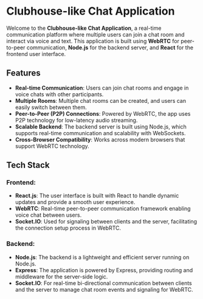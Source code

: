 # Clubhouse-like Chat Application

Welcome to the **Clubhouse-like Chat Application**, a real-time communication platform where multiple users can join a chat room and interact via voice and text. This application is built using **WebRTC** for peer-to-peer communication, **Node.js** for the backend server, and **React** for the frontend user interface.

## Features

- **Real-time Communication**: Users can join chat rooms and engage in voice chats with other participants.
- **Multiple Rooms**: Multiple chat rooms can be created, and users can easily switch between them.
- **Peer-to-Peer (P2P) Connections**: Powered by WebRTC, the app uses P2P technology for low-latency audio streaming.
- **Scalable Backend**: The backend server is built using Node.js, which supports real-time communication and scalability with WebSockets.
- **Cross-Browser Compatibility**: Works across modern browsers that support WebRTC technology.

## Tech Stack

### Frontend:
- **React.js**: The user interface is built with React to handle dynamic updates and provide a smooth user experience.
- **WebRTC**: Real-time peer-to-peer communication framework enabling voice chat between users.
- **Socket.IO**: Used for signaling between clients and the server, facilitating the connection setup process in WebRTC.

### Backend:
- **Node.js**: The backend is a lightweight and efficient server running on Node.js.
- **Express**: The application is powered by Express, providing routing and middleware for the server-side logic.
- **Socket.IO**: For real-time bi-directional communication between clients and the server to manage chat room events and signaling for WebRTC.
